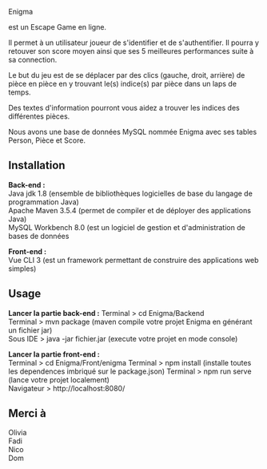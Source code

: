  Enigma

est un Escape Game en ligne.

Il permet à un utilisateur joueur de s'identifier et de s'authentifier.
Il pourra y retouver son score moyen ainsi que ses 5 meilleures performances
suite à sa connection.

Le but du jeu est de se déplacer par des clics (gauche, droit, arrière) 
de pièce en pièce en y trouvant le(s) indice(s) par pièce dans un laps de
temps.

Des textes d'information pourront vous aidez a trouver les indices des différentes pièces.  

Nous avons une base de données MySQL nommée Enigma avec ses tables Person, Pièce et Score.  

## Installation

<strong>Back-end :</strong>  
Java jdk 1.8                        (ensemble de bibliothèques logicielles de base du langage de programmation Java)  
Apache Maven 3.5.4                  (permet de compiler et de déployer des applications Java)  
MySQL Workbench 8.0                 (est un logiciel de gestion et d'administration de bases de données  

<strong>Front-end :</strong>  
Vue CLI 3                           (est un framework permettant de construire des applications web simples)  

## Usage

<strong>Lancer la partie back-end :</strong> 
Terminal > cd Enigma/Backend  
Terminal > mvn package            (maven compile votre projet Enigma en générant un fichier jar)  
Sous IDE > java -jar fichier.jar  (execute votre projet en mode console)   

<strong>Lancer la partie front-end :</strong>  
Terminal > cd Enigma/Front/enigma
Terminal > npm install              (installe toutes les dependences imbriqué sur le package.json) 
Terminal > npm run serve            (lance votre projet localement)  
Navigateur >  http://localhost:8080/  

## Merci à

Olivia  
Fadi  
Nico  
Dom  
